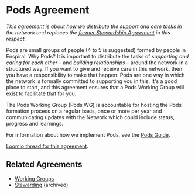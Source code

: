 # Pods Agreement

_This agreement is about how we distribute the support and care tasks in the network and replaces the_ [_former Stewardship Agreement_](https://www.loomio.org/d/RIMCfuaT/) _in this respect._

Pods are small groups of people \(4 to 5 is suggested\) formed by people in Enspiral. Why Pods? It is important to distribute the tasks of _supporting and caring for each other_ – and _building relationships_ – around the network in a structured way. If you want to give and receive care in this network, then you have a responsibility to make that happen. Pods are one way in which the network is formally committed to supporting you in this. It's a good place to start, and this agreement ensures that a Pods Working Group will exist to facilitate that for you.

The Pods Working Group \(Pods WG\) is accountable for hosting the Pods formation process on a regular basis, once or more per year and communicating updates with the Network which could include status, progress and learnings.

For information about how we implement Pods, see the [Pods Guide](../guides/pods.md).

[Loomio thread for this agreement](https://www.loomio.org/d/gbz8p95P/proposal-pods-agreement).

## Related Agreements

* [Working Groups](../agreements/working_groups.md)
* [Stewarding](../archive/stewarding.md) (archived)

